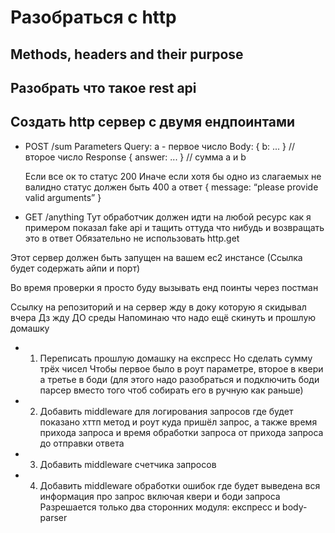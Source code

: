 # Разобраться с http
## Methods, headers and their purpose 
## Разобрать что такое rest api

## Создать http сервер с двумя ендпоинтами 

* POST /sum
  Parameters 
  Query: a - первое число
  Body: { b: ... }  // второе число
  Response { answer: ... } // сумма a и b

  Если все ок то статус 200
  Иначе если хотя бы одно из слагаемых не валидно статус должен быть 400 а ответ
  { message: “please provide valid arguments” }

* GET /anything
  Тут обработчик должен идти на любой ресурс как я примером показал fake api и тащить оттуда что нибудь и возвращать это в ответ
 Обязательно не использовать http.get

 Этот сервер должен быть запущен на вашем ec2 инстансе 
 (Ссылка будет содержать айпи и порт)

 Во время проверки я просто буду вызывать енд поинты через постман 

Ссылку на репозиторий и на сервер жду в доку которую я скидывал вчера
Дз жду ДО среды
Напоминаю что надо ещё скинуть и прошлую домашку


* 1. Переписать прошлую домашку на експресс
  Но сделать сумму трёх чисел
  Чтобы первое было в роут параметре, второе в квери а третье в боди (для этого надо разобраться и подключить боди парсер вместо того чтоб собирать его в ручную как раньше)

* 2.  Добавить middleware для логирования запросов где будет показано хттп метод и роут куда пришёл запрос, а также время прихода запроса и время обработки запроса от прихода запроса до отправки ответа

* 3. Добавить middleware счетчика запросов
* 4. Добавить middleware обработки ошибок где будет выведена вся информация про запрос включая квери и боди запроса 
  Разрешается только два сторонних модуля: експресс и body-parser